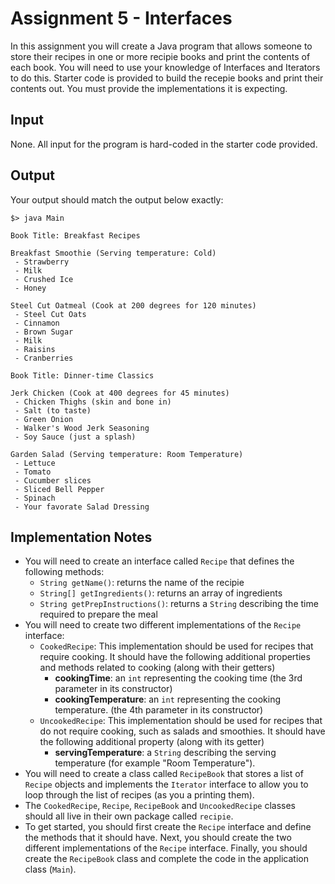 # Assignment 5 - Interfaces
In this assignment you will create a Java program that allows someone to store their recipes in one or more recipie books and print the contents of each book.  You will need to use your knowledge of Interfaces and Iterators to do this. Starter code is provided to build the recepie books and print their contents out.  You must provide the implementations it is expecting.

## Input
None.  All input for the program is hard-coded in the starter code provided.

## Output
Your output should match the output below exactly:

	$> java Main

	Book Title: Breakfast Recipes
	
	Breakfast Smoothie (Serving temperature: Cold)
	 - Strawberry
	 - Milk
	 - Crushed Ice
	 - Honey
	
	Steel Cut Oatmeal (Cook at 200 degrees for 120 minutes)
	 - Steel Cut Oats
	 - Cinnamon
	 - Brown Sugar
	 - Milk
	 - Raisins
	 - Cranberries
	
	Book Title: Dinner-time Classics
	
	Jerk Chicken (Cook at 400 degrees for 45 minutes)
	 - Chicken Thighs (skin and bone in)
	 - Salt (to taste)
	 - Green Onion
	 - Walker's Wood Jerk Seasoning
	 - Soy Sauce (just a splash)
	
	Garden Salad (Serving temperature: Room Temperature)
	 - Lettuce
	 - Tomato
	 - Cucumber slices
	 - Sliced Bell Pepper
	 - Spinach
	 - Your favorate Salad Dressing

## Implementation Notes
- You will need to create an interface called `Recipe` that defines the following methods:
   - `String getName()`: returns the name of the recipie
   - `String[] getIngredients()`: returns an array of ingredients
   - `String getPrepInstructions()`: returns a `String` describing the time required to prepare the meal
- You will need to create two different implementations of the `Recipe` interface:
   - `CookedRecipe`: This implementation should be used for recipes that require cooking. It should have the following additional properties and methods related to cooking (along with their getters)
      - **cookingTime**: an `int` representing the cooking time (the 3rd parameter in its constructor)
      - **cookingTemperature**: an `int` representing the cooking temperature. (the 4th parameter in its constructor)
   - `UncookedRecipe`: This implementation should be used for recipes that do not require cooking, such as salads and smoothies. It should have the following additional property (along with its getter)
      - **servingTemperature**: a `String` describing the serving temperature (for example "Room Temperature").
- You will need to create a class called `RecipeBook` that stores a list of `Recipe` objects and implements the `Iterator` interface to allow you to loop through the list of recipes (as you a printing them).
- The `CookedRecipe`, `Recipe`, `RecipeBook` and `UncookedRecipe` classes should all live in their own package called `recipie`.
- To get started, you should first create the `Recipe` interface and define the methods that it should have. Next, you should create the two different implementations of the `Recipe` interface. Finally, you should create the `RecipeBook` class and complete the code in the application class (`Main`).
